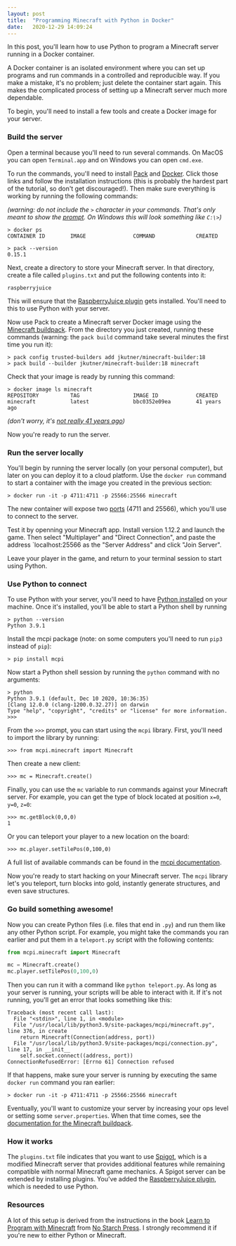 ```yaml
---
layout: post
title:  "Programming Minecraft with Python in Docker"
date:   2020-12-29 14:09:24
---
```


In this post, you'll learn how to use Python to program a Minecraft server running in a Docker container.

A Docker container is an isolated environment where you can set up programs and run commands in a controlled and reproducible way. If you make a mistake, it's no problem; just delete the container start again. This makes the complicated process of setting up a Minecraft server much more dependable.

To begin, you'll need to install a few tools and create a Docker image for your server.

### Build the server

Open a terminal because you'll need to run several commands. On MacOS you can open `Terminal.app` and on Windows you can open `cmd.exe`.

To run the commands, you'll need to install [Pack](https://buildpacks.io/docs/tools/pack/) and [Docker](https://www.docker.com/products/docker-desktop). Click those links and follow the installation instructions (this is probably the hardest part of the tutorial, so don't get discouraged!). Then make sure everything is working by running the following commands:

_(warning: do not include the `>` character in your commands. That's only meant to show the [prompt](https://www.lifewire.com/command-prompt-2625840). On Windows this will look something like `C:\>`)_

```
> docker ps
CONTAINER ID        IMAGE               COMMAND             CREATED

> pack --version
0.15.1
```

Next, create a directory to store your Minecraft server. In that directory, create a file called `plugins.txt` and put the following contents into it:

```
raspberryjuice
```

This will ensure that the [RaspberryJuice plugin](https://www.spigotmc.org/resources/raspberryjuice.22724/) gets installed. You'll need to this to use Python with your server.

Now use Pack to create a Minecraft server Docker image using the [Minecraft buildpack](https://github.com/jkutner/minecraft-buildpack). From the directory you just created, running these commands (warning: the `pack build` command take several minutes the first time you run it):

```
> pack config trusted-builders add jkutner/minecraft-builder:18
> pack build --builder jkutner/minecraft-builder:18 minecraft
```

Check that your image is ready by running this command:

```
> docker image ls minecraft
REPOSITORY          TAG                 IMAGE ID            CREATED
minecraft           latest              bbc0352e09ea        41 years ago
```

_(don't worry, it's [not really 41 years ago](https://medium.com/buildpacks/time-travel-with-pack-e0efd8bf05db))_

Now you're ready to run the server.

### Run the server locally

You'll begin by running the server locally (on your personal computer), but later on you can deploy it to a cloud platform. Use the `docker run` command to start a container with the image you created in the previous section:

```
> docker run -it -p 4711:4711 -p 25566:25566 minecraft
```

The new container will expose two [ports](https://en.wikipedia.org/wiki/Port_%28computer_networking%29) (4711 and 25566), which you'll use to connect to the server.

Test it by openning your Minecraft app. Install version 1.12.2 and launch the game. Then select "Multiplayer" and "Direct Connection", and paste the address `localhost:25566 as the "Server Address" and click "Join Server".

Leave your player in the game, and return to your terminal session to start using Python.

### Use Python to connect

To use Python with your server, you'll need to have [Python installed](https://wiki.python.org/moin/BeginnersGuide/Download) on your machine. Once it's installed, you'll be able to start a Python shell by running

```
> python --version
Python 3.9.1
```

Install the mcpi package (note: on some computers you'll need to run `pip3` instead of `pip`):

```
> pip install mcpi
```

Now start a Python shell session by running the `python` command with no arguments:

```
> python
Python 3.9.1 (default, Dec 10 2020, 10:36:35)
[Clang 12.0.0 (clang-1200.0.32.27)] on darwin
Type "help", "copyright", "credits" or "license" for more information.
>>>
```

From the `>>>` prompt, you can start using the `mcpi` library. First, you'll need to import the library by running:

```
>>> from mcpi.minecraft import Minecraft
```

Then create a new client:

```
>>> mc = Minecraft.create()
```

Finally, you can use the `mc` variable to run commands against your Minecraft server. For example, you can get the type of block located at position `x=0`, `y=0`, `z=0`:

```
>>> mc.getBlock(0,0,0)
1
```

Or you can teleport your player to a new location on the board:

```
>>> mc.player.setTilePos(0,100,0)
```

A full list of available commands can be found in the [mcpi documentation](https://github.com/martinohanlon/mcpi).

Now you're ready to start hacking on your Minecraft server. The `mcpi` library let's you teleport, turn blocks into gold, instantly generate structures, and even save structures.

### Go build something awesome!

Now you can create Python files (i.e. files that end in `.py`) and run them like any other Python script. For example, you might take the commands you ran earlier and put them in a `teleport.py` script with the following contents:

```python
from mcpi.minecraft import Minecraft

mc = Minecraft.create()
mc.player.setTilePos(0,100,0)
```

Then you can run it with a command like `python teleport.py`. As long as your server is running, your scripts will be able to interact with it. If it's not running, you'll get an error that looks something like this:

```
Traceback (most recent call last):
  File "<stdin>", line 1, in <module>
  File "/usr/local/lib/python3.9/site-packages/mcpi/minecraft.py", line 376, in create
    return Minecraft(Connection(address, port))
  File "/usr/local/lib/python3.9/site-packages/mcpi/connection.py", line 17, in __init__
    self.socket.connect((address, port))
ConnectionRefusedError: [Errno 61] Connection refused
```

If that happens, make sure your server is running by executing the same `docker run` command you ran earlier:

```
> docker run -it -p 4711:4711 -p 25566:25566 minecraft
```

Eventually, you'll want to customize your server by increasing your ops level or setting some `server.properties`. When that time comes, see the [documentation for the Minecraft buildpack](https://github.com/jkutner/minecraft-buildpack/blob/master/README.md).

### How it works

The `plugins.txt` file indicates that you want to use [Spigot](https://www.spigotmc.org/), which is a modified Minecraft server that provides additional features while remaining compatible with normal Minecraft game mechanics. A Spigot server can be extended by installing plugins. You've added the [RaspberryJuice plugin](https://www.spigotmc.org/resources/raspberryjuice.22724/), which is needed to use Python.

### Resources

A lot of this setup is derived from the instructions in the book [Learn to Program with Minecraft](https://nostarch.com/programwithminecraft) from [No Starch Press](https://nostarch.com/). I strongly recommend it if you're new to either Python or Minecraft.
